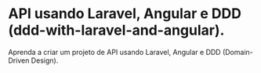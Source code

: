 # API usando Laravel, Angular e DDD (ddd-with-laravel-and-angular).
Aprenda a criar um projeto de API usando Laravel, Angular e DDD (Domain-Driven Design).
